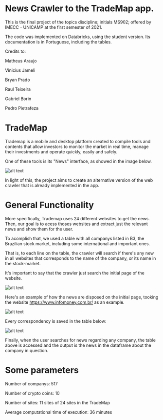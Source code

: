 # News Crawler to the TradeMap app.

This is the final project of the topics discipline; initials MS902; offered by IMECC - UNICAMP at the first semester of 2021.

The code was implemented on Databricks, using the student version. Its documentation is in Portuguese, including the tables.

Credits to:

Matheus Araujo

Vinicius Jameli

Bryan Prado

Raul Teixeira

Gabriel Borin

Pedro Pietrafeza

# TradeMap

Trademap is a mobile and desktop platform created to compile tools and contents that allow investors to monitor the market in real time, manage their investments and operate quickly, easily and safely.

One of these tools is its "News" interface, as showed in the image below.

![alt text](https://trademap.com.br/wp-content/uploads/2020/07/Print-App-Trademap-3-500x1080-1.jpg)

In light of this, the project aims to create an alternative version of the web crawler that is already implemented in the app.

# General Functionality

More specifically, Trademap uses 24 different websites to get the news. Then, our goal is to acess thoses websites and extract just the relevant news and show them for the user.

To acomplish that, we used a table with all companys listed in B3, the Brazilian stock market, including some international and important ones.

That is, to each line on the table, the crawler will search if there's any new in all websites that corresponds to the name of the company, or its name in the stock-market.

It's important to say that the crawler just search the initial page of the website.

![alt text](https://uploaddeimagens.com.br/images/003/330/143/original/percorrer.png?1626050541)

Here's an example of how the news are disposed on the initial page, tooking the website https://www.infomoney.com.br/ as an example.

![alt text](https://uploaddeimagens.com.br/images/003/330/137/original/exemplo.png?1626050446)

Every correspondency is saved in the table below:

![alt text](https://uploaddeimagens.com.br/images/003/330/145/full/output.png?1626050666)

Finally, when the user searches for news regarding any company, the table above is accessed and the output is the news in the dataframe about the company in question.

# Some parameters

Number of companys: 517

Number of crypto coins: 10

Number of sites: 11 sites of 24 sites in the TradeMap

Average computational time of execution: 36 minutes
